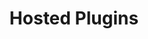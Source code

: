 ---
title: 'Hosted Plugins'
breadcrumb_title: "Hosted plugins"
layout: 'listplugins'
meta_title: 'Hosted solution - MultiSafepay Documentation Center'
meta_description: "The MultiSafepay Documentation Center presents all relevant information about our Plugins and API. You can also find support pages for Payment Methods, Tools and General Questions as well as the contact details of our Support and Integration Teams."
logo: '/svgs/Hosted plugins.svg'
short_description: 'Our plugins for hosted solutions.'
weight: 20
---